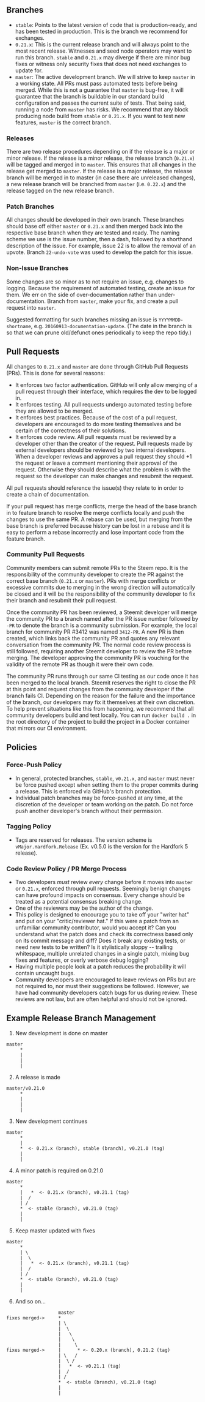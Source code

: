 ## Branches

- `stable`: Points to the latest version of code that is production-ready, and has been tested in production. This is the branch we recommend for exchanges.
- `0.21.x`: This is the current release branch and will always point to the most recent release. Witnesses and seed node operators may want to run this branch. `stable` and `0.21.x` may diverge if there are minor bug fixes or witness only security fixes that does not need exchanges to update for.
- `master`: The active development branch. We will strive to keep `master` in a working state. All PRs must pass automated tests before being merged. While this is not a guarantee that `master` is bug-free, it will guarantee that the branch is buildable in our standard build configuration and passes the current suite of tests. That being said, running a node from `master` has risks. We recommend that any block producing node build from `stable` or `0.21.x`. If you want to test new features, `master` is the correct branch.

### Releases

There are two release procedures depending on if the release is a major or minor release. If the release is a minor release, the release branch (`0.21.x`) will be tagged and merged in to `master`. This ensures that all changes in the release get merged to `master`. If the release is a major release, the release branch will be merged in to master (in case there are unreleased changes), a new release branch will be branched from `master` (i.e. `0.22.x`) and the release tagged on the new release branch.

### Patch Branches

All changes should be developed in their own branch. These branches should base off either `master` or `0.21.x` and then merged back into the respective base branch when they are tested and ready. The naming scheme we use is the issue number, then a dash, followed by a shorthand description of the issue. For example, issue 22 is to allow the removal of an upvote. Branch `22-undo-vote` was used to develop the patch for this issue.

### Non-Issue Branches

Some changes are so minor as to not require an issue, e.g. changes to logging. Because the requirement of automated testing, create an issue for them. We err on the side of over-documentation rather than under-documentation. Branch from `master`, make your fix, and create a pull request into `master`.

Suggested formatting for such branches missing an issue is `YYYYMMDD-shortname`, e.g. `20160913-documentation-update`. (The date in the branch is so that we can prune old/defunct ones periodically to keep the repo tidy.)

## Pull Requests

All changes to `0.21.x` and `master` are done through GitHub Pull Requests (PRs). This is done for several reasons:

- It enforces two factor authentication. GitHub will only allow merging of a pull request through their interface, which requires the dev to be logged in.
- It enforces testing. All pull requests undergo automated testing before they are allowed to be merged.
- It enforces best practices. Because of the cost of a pull request, developers are encouraged to do more testing themselves and be certain of the correctness of their solutions.
- It enforces code review. All pull requests must be reviewed by a developer other than the creator of the request. Pull requests made by external developers should be reviewed by two internal developers. When a developer reviews and approves a pull request they should +1 the request or leave a comment mentioning their approval of the request. Otherwise they should describe what the problem is with the request so the developer can make changes and resubmit the request.

All pull requests should reference the issue(s) they relate to in order to create a chain of documentation.

If your pull request has merge conflicts, merge the head of the base branch in to feature branch to resolve the merge conflicts locally and push the changes to use the same PR. A rebase can be used, but merging from the base branch is preferred because history can be lost in a rebase and it is easy to perform a rebase incorrectly and lose important code from the feature branch.

### Community Pull Requests

Community members can submit remote PRs to the Steem repo. It is the responsibility of the community developer to create the PR against the correct base branch (`0.21.x` or `master`). PRs with merge conflicts or excessive commits due to merging in the wrong direction will automatically be closed and it will be the responsibility of the community developer to fix their branch and resubmit their pull request.

Once the community PR has been reviewed, a Steemit developer will merge the community PR to a branch named after the PR issue number followed by `-PR` to denote the branch is a community submission. For example, the local branch for community PR #3412 was named `3412-PR`. A new PR is then created, which links back the community PR and quotes any relevant conversation from the community PR. The normal code review process is still followed, requiring another Steemit developer to review the PR before merging. The developer approving the community PR is vouching for the validity of the remote PR as though it were their own code.

The community PR runs through our same CI testing as our code once it has been merged to the local branch. Steemit reserves the right to close the PR at this point and request changes from the community developer if the branch fails CI. Depending on the reason for the failure and the importance of the branch, our developers may fix it themselves at their own discretion. To help prevent situations like this from happening, we recommend that all community developers build and test locally. You can run `docker build .` in the root directory of the project to build the project in a Docker container that mirrors our CI environment.

## Policies

### Force-Push Policy

- In general, protected branches, `stable`, `v0.21.x`, and `master` must never be force pushed except when setting them to the proper commits during a release. This is enforced via GitHub's branch protection.
- Individual patch branches may be force-pushed at any time, at the discretion of the developer or team working on the patch. Do not force push another developer's branch without their permission.

### Tagging Policy

- Tags are reserved for releases. The version scheme is `vMajor.Hardfork.Release` (Ex. v0.5.0 is the version for the Hardfork 5 release).

### Code Review Policy / PR Merge Process

- Two developers _must_ review _every_ change before it moves into `master` or `0.21.x`, enforced through pull requests. Seemingly benign changes can have profound impacts on consensus. Every change should be treated as a potential consensus breaking change.
- One of the reviewers may be the author of the change.
- This policy is designed to encourage you to take off your "writer hat" and put on your "critic/reviewer hat." If this were a patch from an unfamiliar community contributor, would you accept it? Can you understand what the patch does and check its correctness based only on its commit message and diff? Does it break any existing tests, or need new tests to be written? Is it stylistically sloppy -- trailing whitespace, multiple unrelated changes in a single patch, mixing bug fixes and features, or overly verbose debug logging?
- Having multiple people look at a patch reduces the probability it will contain uncaught bugs.
- Community developers are encouraged to leave reviews on PRs but are not required to, nor must their suggestions be followed. However, we have had community developers catch bugs for us during review. These reviews are not law, but are often helpful and should not be ignored.

## Example Release Branch Management

1. New development is done on master

```
master
     *
     |
     |
     |
```

2. A release is made

```
master/v0.21.0
     *
     |
     |
     |
```

3. New development continues

```
master
     *
     |
     *  <- 0.21.x (branch), stable (branch), v0.21.0 (tag)
     |
     |
```

4. A minor patch is required on 0.21.0

```
master
     *
     |   *  <- 0.21.x (branch), v0.21.1 (tag)
     |  /
     | /
     *  <- stable (branch), v0.21.0 (tag)
     |
     |
```

5. Keep master updated with fixes

```
master
     *
     | \
     |  \
     |   *  <- 0.21.x (branch), v0.21.1 (tag)
     |  /
     | /
     *  <- stable (branch), v0.21.0 (tag)
     |
     |
```

6. And so on...

```
                   master
fixes merged->     *
                   | \
                   |  \
                   |   \
                   |    \
                   |     \
fixes merged->     |      * <- 0.20.x (branch), 0.21.2 (tag)
                   | \   /
                   |  \ /
                   |   *  <- v0.21.1 (tag)
                   |  /
                   | /
                   *  <- stable (branch), v0.21.0 (tag)
                   |
                   |
```
